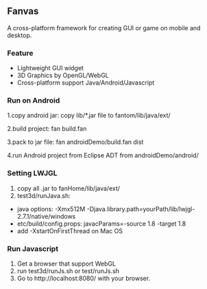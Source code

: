 ## Fanvas

A cross-platform framework for creating GUI or game on mobile and desktop.

### Feature
- Lightweight GUI widget
- 3D Graphics by OpenGL/WebGL
- Cross-platform support Java/Android/Javascript

### Run on Android
  1.copy android jar:
  copy lib/*.jar file to fantom/lib/java/ext/

  2.build project:
  fan build.fan

  3.pack to jar file:
  fan androidDemo/build.fan dist

  4.run Android project from Eclipse ADT from androidDemo/android/

### Setting LWJGL
1. copy all .jar to fanHome/lib/java/ext/
2. test3d/runJava.sh:
  * java options: -Xmx512M -Djava.library.path=yourPath/lib/lwjgl-2.7.1/native/windows
  * etc/build/config.props: javacParams=-source 1.8 -target 1.8
  * add -XstartOnFirstThread on Mac OS

### Run Javascript
1. Get a browser that support WebGL
2. run test3d/runJs.sh or test/runJs.sh
3. Go to http://localhost:8080/ with your browser.

